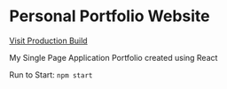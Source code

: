 # Personal Portfolio Website

[Visit Production Build]("http://www.soenke-schaarschmidt.de/soenke/build/index.html")

My Single Page Application Portfolio created using React

Run to Start: `npm start`
